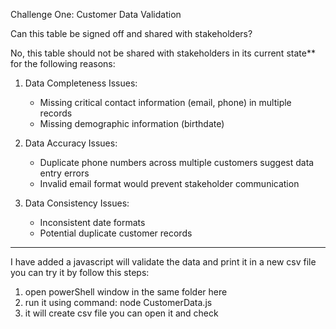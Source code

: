  Challenge One: Customer Data Validation

 Can this table be signed off and shared with stakeholders?

No, this table should not be shared with stakeholders in its current state** for the following reasons:

1. Data Completeness Issues: 
   - Missing critical contact information (email, phone) in multiple records
   - Missing demographic information (birthdate)

2. Data Accuracy Issues:
   - Duplicate phone numbers across multiple customers suggest data entry errors
   - Invalid email format would prevent stakeholder communication

3. Data Consistency Issues:
   - Inconsistent date formats
   - Potential duplicate customer records

-------------------------------------------------------------------------------------------------------------------------------------
I have added a javascript will validate the data and print it in a new csv file you can try it by follow this steps:
1. open powerShell window in the same folder here
2. run it using command: node CustomerData.js
3. it will create csv file you can open it and check


